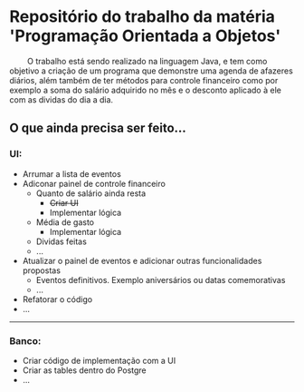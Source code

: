 # Repositório do trabalho da matéria 'Programação Orientada a Objetos'

&nbsp;&nbsp;&nbsp;&nbsp;&nbsp;&nbsp;&nbsp;&nbsp;O trabalho está sendo realizado na linguagem Java, e tem como objetivo a criação de um programa que demonstre uma agenda de afazeres diários, além também de ter métodos para controle financeiro como por exemplo a soma do salário adquirido no mês e o desconto aplicado à ele com as dividas do dia a dia.

## O que ainda precisa ser feito...
### UI:
  - Arrumar a lista de eventos
  - Adiconar painel de controle financeiro
      * Quanto de salário ainda resta
          - ~~Criar UI~~
          - Implementar lógica
      * Média de gasto
          - Implementar lógica
      * Dividas feitas
      * ...
  - Atualizar o painel de eventos e adicionar outras funcionalidades propostas
      * Eventos definitivos. Exemplo aniversários ou datas comemorativas
      * ...
  - Refatorar o código
  - ...

---

### Banco:
  - Criar código de implementação com a UI
  - Criar as tables dentro do Postgre
  - ...
